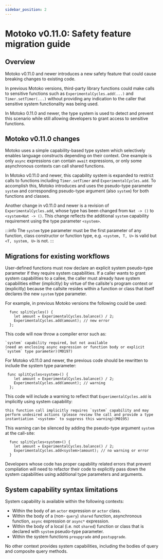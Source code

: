 ```yaml
---
sidebar_position: 2
---
```



# Motoko v0.11.0: Safety feature migration guide

## Overview

Motoko v0.11.0 and newer introduces a new safety feature that could cause breaking changes to existing code.

In previous Motoko versions, third-party library functions could make calls to sensitive functions such as `ExperimentalCycles.add(...)` and `Timer.setTimer(...)` without providing any indication to the caller that sensitive system functionality was being used.

In Motoko 0.11.0 and newer, the type system is used to detect and prevent this scenario while still allowing developers to grant access to sensitive functions.

## Motoko v0.11.0 changes

Motoko uses a simple capability-based type system which selectively enables language constructs depending on their context. One example is only `async` expressions can contain `await` expressions, or only some asynchronous contexts can call shared functions.

In Motoko v0.11.0 and newer, this capability system is expanded to restrict calls to functions including `Timer.setTimer` and `ExperimentalCycles.add`. To accomplish this, Motoko introduces and uses the pseudo-type parameter `system` and corresponding pseudo-type argument (also `system`) for both functions and classes.

Another change in v0.11.0 and newer is a revision of `ExperimentalCycles.add`, whose type has been changed from `Nat -> ()` to `<system>Nat -> ()`. This change reflects the additional  `system` capability requirement using the type parameter `<system>`.

:::info
The `system` type parameter must be the first parameter of any function, class constructor or function type, e.g. `<system, T, U>` is valid but `<T, system, U>` is not.
:::

## Migrations for existing workflows

User-defined functions must now declare an explicit system pseudo-type parameter if they require system capabilities. If a caller wants to grant system capabilities to a callee, the caller must already have system capabilities either (implicitly) by virtue of the callsite's program context or (explicitly) because the callsite resides within a function or class that itself declares the new `system`  type parameter.

For example, in previous Motoko versions the following could be used:

```motoko
  func splitCycles() {
    let amount = ExperimentalCycles.balance() / 2;
    ExperimentalCycles.add(amount); // new error
  };
```

This code will now throw a compiler error such as:

```
`system` capability required, but not available
(need an enclosing async expression or function body or explicit `system` type parameter)(M0197)
```

For Motoko v0.11.0 and newer, the previous code should be rewritten to include the system type parameter:

```motoko
 func splitCycles<system>() {
    let amount = ExperimentalCycles.balance() / 2;
    ExperimentalCycles.add(amount); // warning
  };
```

This code will include a warning to reflect that `ExperimentalCycles.add` is implicitly using system capability:

```
this function call implicitly requires `system` capability and may perform undesired actions (please review the call and provide a type instantiation `<system>` to suppress this warning)(M0195)
```

This warning can be silenced by adding the pseudo-type argument `system` at the call-site:

```motoko
  func splitCycles<system>() {
    let amount = ExperimentalCycles.balance() / 2;
    ExperimentalCycles.add<system>(amount); // no warning or error
  }
```

Developers whose code has proper capability related errors that prevent compilation will need to refactor their code to explicitly pass down the system capabilities using additional type parameters and arguments.

## System capability syntax limitations

System capability is available within the following contexts:

- Within the body of an `actor` expression or `actor` class.
- Within the body of a (non- `query`) `shared` function, asynchronous function, `async` expression or `async*` expression.
- Within the body of a local (i.e. not `shared`) function or class that is declared with `system` pseudo-type parameter.
- Within the system functions `preupgrade` and `postupgrade`.

No other context provides system capabilities, including the bodies of query and composite query methods.